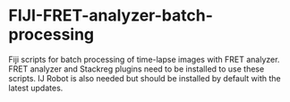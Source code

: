 # FIJI-FRET-analyzer-batch-processing

Fiji scripts for batch processing of time-lapse images with FRET analyzer. FRET analyzer and Stackreg plugins need to be installed to use these scripts. IJ Robot is also needed but should be installed by default with the latest updates.
